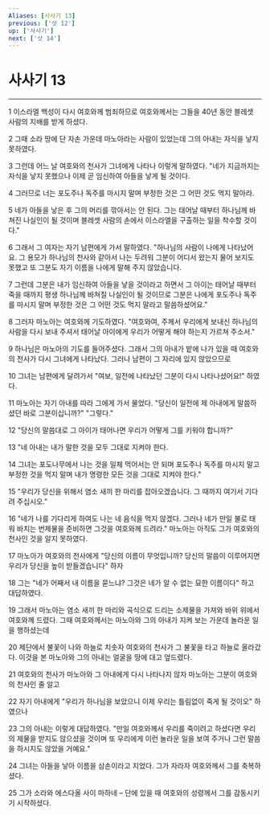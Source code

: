 ```yaml
---
Aliases: [사사기 13]
previous: ['삿 12']
up: ['사사기']
next: ['삿 14']
---
```

# 사사기 13

***


1 이스라엘 백성이 다시 여호와께 범죄하므로 여호와께서는 그들을 40년 동안 블레셋 사람의 지배를 받게 하셨다. 

2 그때 소라 땅에 단 자손 가운데 마노아라는 사람이 있었는데 그의 아내는 자식을 낳지 못하였다. 

3 그런데 어느 날 여호와의 천사가 그녀에게 나타나 이렇게 말하였다. "네가 지금까지는 자식을 낳지 못했으나 이제 곧 임신하여 아들을 낳게 될 것이다. 

4 그러므로 너는 포도주나 독주를 마시지 말며 부정한 것은 그 어떤 것도 먹지 말아라. 

5 네가 아들을 낳은 후 그의 머리를 깎아서는 안 된다. 그는 태어날 때부터 하나님께 바쳐진 나실인이 될 것이며 블레셋 사람의 손에서 이스라엘을 구출하는 일을 착수할 것이다." 

6 그래서 그 여자는 자기 남편에게 가서 말하였다. "하나님의 사람이 나에게 나타났어요. 그 용모가 하나님의 천사와 같아서 나는 두려워 그분이 어디서 왔는지 물어 보지도 못했고 또 그분도 자기 이름을 나에게 말해 주지 않았습니다. 

7 그런데 그분은 내가 임신하여 아들을 낳을 것이라고 하면서 그 아이는 태어날 때부터 죽을 때까지 평생 하나님께 바쳐질 나실인이 될 것이므로 그분은 나에게 포도주나 독주를 마시지 말며 부정한 것은 그 어떤 것도 먹지 말라고 말씀하셨어요." 

8 그러자 마노아는 여호와께 기도하였다. "여호와여, 주께서 우리에게 보내신 하나님의 사람을 다시 보내 주셔서 태어날 아이에게 우리가 어떻게 해야 하는지 가르쳐 주소서." 

9 하나님은 마노아의 기도를 들어주셨다. 그래서 그의 아내가 밭에 나가 있을 때 여호와의 천사가 다시 그녀에게 나타났다. 그러나 남편이 그 자리에 있지 않았으므로 

10 그녀는 남편에게 달려가서 "여보, 일전에 나타났던 그분이 다시 나타나셨어요!" 하였다. 

11 마노아는 자기 아내를 따라 그에게 가서 물었다. "당신이 일전에 제 아내에게 말씀하셨던 바로 그분이십니까?" "그렇다." 

12 "당신의 말씀대로 그 아이가 태어나면 우리가 어떻게 그를 키워야 합니까?" 

13 "네 아내는 내가 말한 것을 모두 그대로 지켜야 한다. 

14 그녀는 포도나무에서 나는 것을 일체 먹어서는 안 되며 포도주나 독주를 마시지 말고 부정한 것을 먹지 말며 내가 명령한 모든 것을 그대로 지켜야 한다." 

15 "우리가 당신을 위해서 염소 새끼 한 마리를 잡아오겠습니다. 그 때까지 여기서 기다려 주십시오." 

16 "네가 나를 기다리게 하여도 나는 네 음식을 먹지 않겠다. 그러나 네가 만일 불로 태워 바치는 번제물을 준비하면 그것을 여호와께 드려라." 마노아는 아직도 그가 여호와의 천사인 것을 알지 못하였다. 

17 마노아가 여호와의 천사에게 "당신의 이름이 무엇입니까? 당신의 말씀이 이루어지면 우리가 당신을 높이 받들겠습니다" 하자 

18 그는 "네가 어째서 내 이름을 묻느냐? 그것은 네가 알 수 없는 묘한 이름이다" 하고 대답하였다. 

19 그래서 마노아는 염소 새끼 한 마리와 곡식으로 드리는 소제물을 가져와 바위 위에서 여호와께 드렸다. 그때 여호와께서는 마노아와 그의 아내가 지켜 보는 가운데 놀라운 일을 행하셨는데 

20 제단에서 불꽃이 나와 하늘로 치솟자 여호와의 천사가 그 불꽃을 타고 하늘로 올라갔다. 이것을 본 마노아와 그의 아내는 얼굴을 땅에 대고 엎드렸다. 

21 여호와의 천사가 마노아와 그 아내에게 다시 나타나지 않자 마노아는 그분이 여호와의 천사인 줄 알고 

22 자기 아내에게 "우리가 하나님을 보았으니 이제 우리는 틀림없이 죽게 될 것이오" 하였으나 

23 그의 아내는 이렇게 대답하였다. "만일 여호와께서 우리를 죽이려고 하셨다면 우리의 제물을 받지도 않으셨을 것이며 또 우리에게 이런 놀라운 일을 보여 주거나 그런 말씀을 하시지도 않았을 거예요." 

24 그녀는 아들을 낳아 이름을 삼손이라고 지었다. 그가 자라자 여호와께서 그를 축복하셨다. 

25 그가 소라와 에스다올 사이 마하네 – 단에 있을 때 여호와의 성령께서 그를 감동시키기 시작하셨다.
